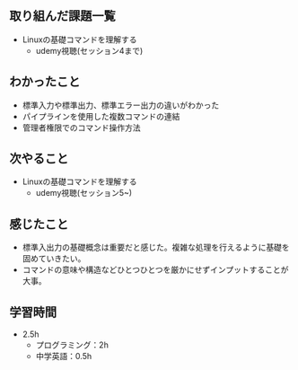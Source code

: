 ## 取り組んだ課題一覧
- Linuxの基礎コマンドを理解する
  - udemy視聴(セッション4まで)
## わかったこと
- 標準入力や標準出力、標準エラー出力の違いがわかった
- パイプラインを使用した複数コマンドの連結
- 管理者権限でのコマンド操作方法
## 次やること
- Linuxの基礎コマンドを理解する
  - udemy視聴(セッション5~)
## 感じたこと
- 標準入出力の基礎概念は重要だと感じた。複雑な処理を行えるように基礎を固めていきたい。
- コマンドの意味や構造などひとつひとつを厳かにせずインプットすることが大事。
## 学習時間
- 2.5h
  - プログラミング：2h
  - 中学英語：0.5h
